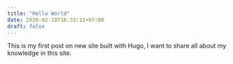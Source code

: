 ```yaml
---
title: "Hello World"
date: 2020-02-10T16:33:11+07:00
draft: false
---
```


This is my first post on new site built with Hugo,
I want to share all about my knowledge in this site.